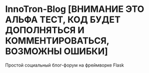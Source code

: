 # InnoTron-Blog [ВНИМАНИЕ ЭТО АЛЬФА ТЕСТ, КОД БУДЕТ ДОПОЛНЯТЬСЯ И КОММЕНТИРОВАТЬСЯ, ВОЗМОЖНЫ ОШИБКИ]
Простой социальный блог-форум на фреймворке Flask
